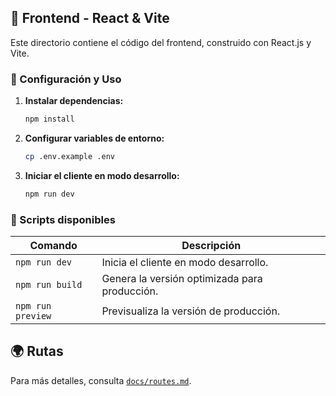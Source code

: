 ## 🎨 Frontend - React & Vite

Este directorio contiene el código del frontend, construido con React.js y Vite.

### 🔧 Configuración y Uso

1. **Instalar dependencias:**
    ```sh
    npm install
    ```
2. **Configurar variables de entorno:**
    ```sh
    cp .env.example .env
    ```
3. **Iniciar el cliente en modo desarrollo:**
    ```sh
    npm run dev
    ```

### 🚀 Scripts disponibles

| Comando           | Descripción                                   |
| ----------------- | --------------------------------------------- |
| `npm run dev`     | Inicia el cliente en modo desarrollo.         |
| `npm run build`   | Genera la versión optimizada para producción. |
| `npm run preview` | Previsualiza la versión de producción.        |

## 🌍 Rutas

Para más detalles, consulta [`docs/routes.md`](./docs/routes.md).
